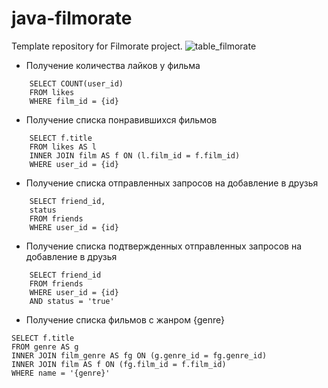 # java-filmorate
Template repository for Filmorate project.
![table_filmorate](https://github.com/CyberCoHuK/java-filmorate/assets/108213849/9bc6a17d-779e-42b4-bf2e-97ce3fcedab3)

- Получение количества лайков у фильма

```roomsql
    SELECT COUNT(user_id)
    FROM likes
    WHERE film_id = {id}
```
- Получение списка понравившихся фильмов

```roomsql
    SELECT f.title
    FROM likes AS l
    INNER JOIN film AS f ON (l.film_id = f.film_id)
    WHERE user_id = {id}
```

- Получение списка отправленных запросов на добавление в друзья

```roomsql
    SELECT friend_id,
    status
    FROM friends
    WHERE user_id = {id}
```

- Получение списка подтвержденных отправленных запросов на добавление в друзья

```roomsql
    SELECT friend_id
    FROM friends
    WHERE user_id = {id}
    AND status = 'true'
```

- Получение списка фильмов с жанром {genre}

```roomsql
SELECT f.title
FROM genre AS g
INNER JOIN film_genre AS fg ON (g.genre_id = fg.genre_id)
INNER JOIN film AS f ON (fg.film_id = f.film_id)
WHERE name = '{genre}'
```
